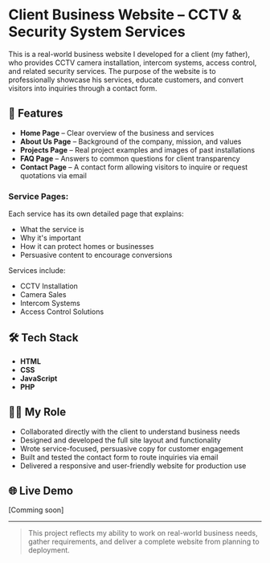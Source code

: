 # Client Business Website – CCTV & Security System Services

This is a real-world business website I developed for a client (my father), who provides CCTV camera installation, intercom systems, access control, and related security services. The purpose of the website is to professionally showcase his services, educate customers, and convert visitors into inquiries through a contact form.

## 📌 Features

- **Home Page** – Clear overview of the business and services
- **About Us Page** – Background of the company, mission, and values
- **Projects Page** – Real project examples and images of past installations
- **FAQ Page** – Answers to common questions for client transparency
- **Contact Page** – A contact form allowing visitors to inquire or request quotations via email

### Service Pages:
Each service has its own detailed page that explains:
- What the service is
- Why it's important
- How it can protect homes or businesses
- Persuasive content to encourage conversions

Services include:
- CCTV Installation
- Camera Sales
- Intercom Systems
- Access Control Solutions

## 🛠️ Tech Stack

- **HTML**
- **CSS**
- **JavaScript**
- **PHP**

## 🧑‍💼 My Role

- Collaborated directly with the client to understand business needs
- Designed and developed the full site layout and functionality
- Wrote service-focused, persuasive copy for customer engagement
- Built and tested the contact form to route inquiries via email
- Delivered a responsive and user-friendly website for production use

## 🌐 Live Demo

[Comming soon]

---

> This project reflects my ability to work on real-world business needs, gather requirements, and deliver a complete website from planning to deployment.

